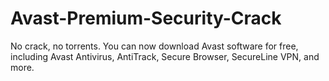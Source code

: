 # Avast-Premium-Security-Crack
No crack, no torrents. You can now download Avast software for free, including Avast Antivirus, AntiTrack, Secure Browser, SecureLine VPN, and more.
